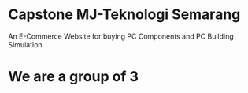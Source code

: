 # Capstone MJ-Teknologi Semarang
An E-Commerce Website for buying PC Components and PC Building Simulation


# We are a group of 3

